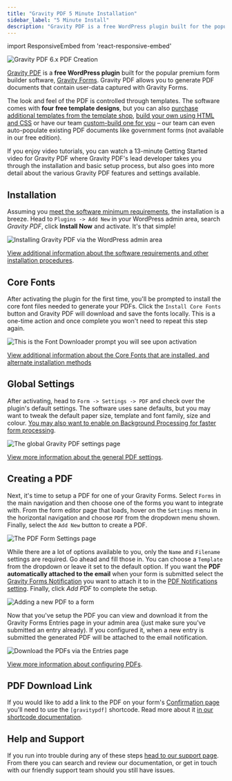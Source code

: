 ```yaml
---
title: "Gravity PDF 5 Minute Installation"
sidebar_label: "5 Minute Install"
description: "Gravity PDF is a free WordPress plugin built for the popular premium form builder software, Gravity Forms. Get started in 5 minutes flat!"
---
```


import ResponsiveEmbed from 'react-responsive-embed'

![Gravity PDF 6.x PDF Creation](https://resources.gravitypdf.com/uploads/2021/04/v6-Create-PDF.png)

[Gravity PDF](https://gravitypdf.com) is a **free WordPress plugin** built for the popular premium form builder software, [Gravity Forms](https://rocketgenius.pxf.io/c/1211356/445235/7938). Gravity PDF allows you to generate PDF documents that contain user-data captured with Gravity Forms. 

The look and feel of the PDF is controlled through templates. The software comes with **four free template designs**, but you can also [purchase additional templates from the template shop](https://gravitypdf.com/store/#templates), [build your own using HTML and CSS](../developers/start-customising.md) or have our team [custom-build one for you](https://gravitypdf.com/bespoke/) – our team can even auto-populate existing PDF documents like government forms (not available in our free edition). 

If you enjoy video tutorials, you can watch a 13-minute Getting Started video for Gravity PDF where Gravity PDF's lead developer takes you through the installation and basic setup process, but also goes into more detail about the various Gravity PDF features and settings available.

<ResponsiveEmbed src="https://player.vimeo.com/video/665407495" allowfullscreen />

## Installation

Assuming you [meet the software minimum requirements](installation.md), the installation is a breeze. Head to `Plugins -> Add New` in your WordPress admin area, search *Gravity PDF*, click **Install Now** and activate. It's that simple! 

![Installing Gravity PDF via the WordPress admin area](https://resources.gravitypdf.com/uploads/2021/03/Gravity-PDF-Add-Plugins-Page.png)

[View additional information about the software requirements and other installation procedures](installation.md).

## Core Fonts 

After activating the plugin for the first time, you'll be prompted to install the core font files needed to generate your PDFs. Click the `Install Core Fonts` button and Gravity PDF will download and save the fonts locally. This is a one-time action and once complete you won't need to repeat this step again. 

![This is the Font Downloader prompt you will see upon activation](https://resources.gravitypdf.com/uploads/2021/03/Install-Core-Fonts.png) 

[View additional information about the Core Fonts that are installed, and alternate installation methods](core-pdf-fonts.md)

## Global Settings 

After activating, head to `Form -> Settings -> PDF` and check over the plugin's default settings. The software uses sane defaults, but you may want to tweak the default paper size, template and font family, size and colour. [You may also want to enable on Background Processing for faster form processing](background-processing.md).

![The global Gravity PDF settings page](https://resources.gravitypdf.com/uploads/2021/04/v6-PDF-Global-Settings.png) 

[View more information about the general PDF settings](global-settings.md).

## Creating a PDF 

Next, it's time to setup a PDF for one of your Gravity Forms. Select `Forms` in the main navigation and then choose one of the forms you want to integrate with. From the form editor page that loads, hover on the `Settings` menu in the horizontal navigation and choose `PDF` from the dropdown menu shown. Finally, select the `Add New` button to create a PDF. 

![The PDF Form Settings page](https://resources.gravitypdf.com/uploads/2021/04/v6-PDF-Settings-Form.png) 

While there are a lot of options available to you, only the `Name` and `Filename` settings are required. Go ahead and fill those in. You can choose a `Template` from the dropdown or leave it set to the default option. If you want the **PDF automatically attached to the email** when your form is submitted select the [Gravity Forms Notification](https://docs.gravityforms.com/configuring-notifications-in-gravity-forms/) you want to attach it to in the [PDF Notifications setting](setup-pdf.md#notifications). Finally, click *Add PDF* to complete the setup. 

![Adding a new PDF to a form](https://resources.gravitypdf.com/uploads/2021/04/v6-Add-a-PDF.png) 

Now that you've setup the PDF you can view and download it from the Gravity Forms Entries page in your admin area (just make sure you've submitted an entry already). If you configured it, when a new entry is submitted the generated PDF will be attached to the email notification. 

![Download the PDFs via the Entries page](https://resources.gravitypdf.com/uploads/2021/04/v6-Download-PDF.png) 

[View more information about configuring PDFs](setup-pdf.md).

## PDF Download Link 

If you would like to add a link to the PDF on your form's [Confirmation page](https://docs.gravityforms.com/configuring-confirmations/) you'll need to use the `[gravitypdf]` shortcode. Read more about it [in our shortcode documentation](shortcodes-and-mergetags.md).

## Help and Support 

If you run into trouble during any of these steps [head to our support page](https://gravitypdf.com/support/). From there you can search and review our documentation, or get in touch with our friendly support team should you still have issues.
